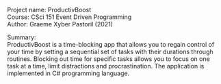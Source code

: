 Project name: ProductivBoost  
Course: CSci 151 Event Driven Programming  
Author: Graeme Xyber Pastoril (2021)  
  
Summary:  
ProductivBoost is a time-blocking app that allows you to regain control of your time by
setting a sequential set of tasks with their durations through routines. Blocking out time for specific
tasks allows you to focus on one task at a time, limit distractions and procrastination. The application is implemented in C# programming language.

